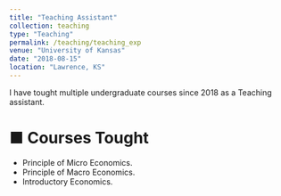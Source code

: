 ```yaml
---
title: "Teaching Assistant"
collection: teaching
type: "Teaching" 
permalink: /teaching/teaching_exp
venue: "University of Kansas"
date: "2018-08-15"
location: "Lawrence, KS"
---
```

I have tought multiple undergraduate courses since 2018 as a Teaching assistant. 

■ Courses Tought
=====
- Principle of Micro Economics.
- Principle of Macro Economics.
- Introductory Economics.
  

